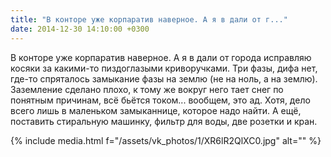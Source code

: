 ```yaml
---
title: "В конторе уже корпаратив наверное. А я в дали от г..."
date: 2014-12-30 14:10:00 +0300
---
```


В конторе уже корпаратив наверное. А я в дали от города исправляю косяки за какими-то пиздоглазыми криворучками. Три фазы, дифа нет, где-то спряталось замыкание фазы на землю (не на ноль, а на землю). Заземление сделано плохо, к тому же вокруг него тает снег по понятным причинам, всё бьётся током... вообщем, это ад. Хотя, дело всего лишь в маленьком замыканнице, которое надо найти. А ещё, поставить стиральную машинку, фильтр для воды, две розетки и кран.

{% include media.html f="/assets/vk_photos/1/XR6lR2QlXC0.jpg" alt="" %}

